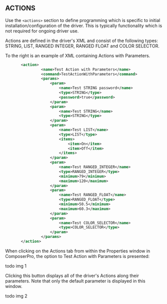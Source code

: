 ## ACTIONS

Use the `<actions>` section to define programming which is specific to initial installation/configuration of the driver. This is typically functionality which is not required for ongoing driver use.

Actions are defined in the driver's XML and consist of the following types: STRING, LIST, RANGED INTEGER, RANGED FLOAT and COLOR SELECTOR.

To the right is an example of XML containing Actions with Parameters.

```xml
       <action>
                <name>Test Action with Parameters</name>
                <command>TestActionWithParameters</command>
                <params>
                    <param>
                        <name>Test STRING password</name>
                        <type>STRING</type>
                        <password>true</password>
                    </param>
                    <param>
                        <name>Test STRING</name>
                        <type>STRING</type>
                    </param>
                    <param>
                        <name>Test LIST</name>
                        <type>LIST</type>
                        <items>
                            <item>On</item>
                            <item>Off</item>
                        </items>
                    </param>
                    <param>
                        <name>Test RANGED_INTEGER</name>
                        <type>RANGED_INTEGER</type>
                        <minimum>79</minimum>
                        <maximum>120</maximum>
                    </param>
                    <param>
                        <name>Test RANGED_FLOAT</name>
                        <type>RANGED_FLOAT</type>
                        <minimum>50.5</minimum>
                        <maximum>60.3</maximum>
                    </param>
                    <param>
                        <name>Test COLOR_SELECTOR</name>
                        <type>COLOR_SELECTOR</type>
                    </param>
                </params>
       </action>
```

When clicking on the Actions tab from within the Properties window in ComposerPro, the option to Test Action with Parameters is presented:

todo img 1


Clicking this button displays all of the driver's Actions along their parameters. Note that only the default parameter is displayed in this window.

todo img 2

